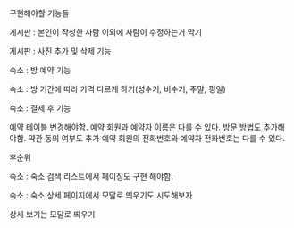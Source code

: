 구현해야할 기능들

게시판 : 본인이 작성한 사람 이외에 사람이 수정하는거 막기

게시판 : 사진 추가 및 삭제 기능


숙소 : 방 예약 기능

숙소 : 방 기간에 따라 가격 다르게 하기(성수기, 비수기, 주말, 평일)

숙소 : 결제 후 기능

예약 테이블 변경해야함. 예약 회원과 예약자 이름은 다를 수 있다. 방문 방법도 추가해야함. 약관 동의 여부도 추가
예약 회원의 전화번호와 예약자 전화번호는 다를 수 있다.


후순위

숙소 : 숙소 검색 리스트에서 페이징도 구현 해야함.

숙소 : 숙소 상세 페이지에서 모달로 띄우기도 시도해보자

상세 보기는 모달로 띄우기


